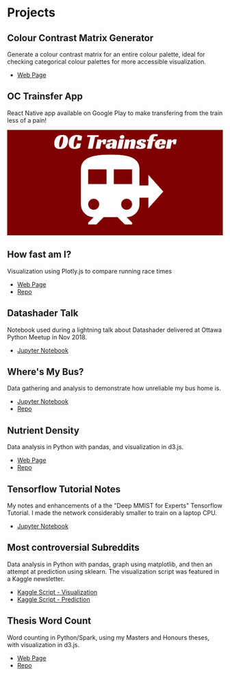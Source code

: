# Projects
## Colour Contrast Matrix Generator
Generate a colour contrast matrix for an entire colour palette, ideal for checking categorical colour palettes for more accessible visualization.
- [Web Page](Projects/Colours/contrast_matrix.html)

## OC Trainsfer App
React Native app available on Google Play to make transfering from the train less of a pain!

[![OC Trainsfer Logo](images/Feature_small.png "OC Trainsfer")](OCTrainsfer)

## How fast am I?
Visualization using Plotly.js to compare running race times
- [Web Page](Projects/Running/index.html)
- [Repo](https://github.com/lgaud/RunningComparison/)

## Datashader Talk
Notebook used during a lightning talk about Datashader delivered at Ottawa Python Meetup in Nov 2018.
- [Jupyter Notebook](http://nbviewer.jupyter.org/github/lgaud/datashader-demo/blob/master/DataShader%20Quick%20Overview.ipynb)

## Where's My Bus?
Data gathering and analysis to demonstrate how unreliable my bus home is.
- [Jupyter Notebook](https://github.com/lgaud/wheres-my-bus/blob/master/Bus%20Analysis.ipynb)
- [Repo](https://github.com/lgaud/wheres-my-bus/)

## Nutrient Density
Data analysis in Python with pandas, and visualization in d3.js.
- [Web Page](Projects/Foods/index.html)
- [Repo](https://github.com/lgaud/NutrientDensity)

## Tensorflow Tutorial Notes
My notes and enhancements of a the "Deep MMIST for Experts" Tensorflow Tutorial. I made the network considerably smaller to train on a laptop CPU.
- [Jupyter Notebook](https://github.com/lgaud/ml-tutorials/blob/master/Lobotomized%20Deep%20MNIST%20for%20Experts%20Tutorial.ipynb)

## Most controversial Subreddits
Data analysis in Python with pandas, graph using matplotlib, and then an attempt at prediction using sklearn. The visualization script was featured in a Kaggle newsletter.
- [Kaggle Script - Visualization](https://www.kaggle.com/lgaudette/d/reddit/reddit-comments-may-2015/most-controversial-subreddits/code)
- [Kaggle Script - Prediction](https://www.kaggle.com/lgaudette/d/reddit/reddit-comments-may-2015/controversial)

## Thesis Word Count
Word counting in Python/Spark, using my Masters and Honours theses, with visualization in d3.js.
- [Web Page](Projects/wordCountVisualization.html)
- [Repo](https://github.com/lgaud/WordCountVisualization)
